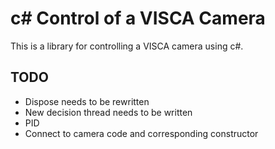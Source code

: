 # c# Control of a VISCA Camera
This is a library for controlling a VISCA camera using c#.

## TODO
* Dispose needs to be rewritten
* New decision thread needs to be written
* PID
* Connect to camera code and corresponding constructor
